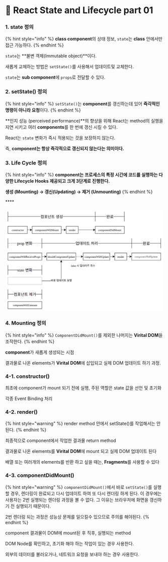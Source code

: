 # 📄 React State and Lifecycle part 01

### 1. state 정의

{% hint style="info" %}
**class component**의 상태 정보, `state`는 **class** 안에서만 접근 가능하다.
{% endhint %}

`state`는 **불변 객체\(Immutable object\)**이다.

새롭게 교체하는 방법은 `setState()`를 사용해서 업데이트및 교체한다.

`state`는 **sub component**에 `props`로 전달할 수 있다.

### 2. setState\(\) 정의

{% hint style="info" %}
`setState()`는 **component**를 갱신하는데 있어 **즉각적인 명령이 아니라 요청**이다.
{% endhint %}

**인지 성능 \(perceived performance\)**의 향상을 위해 React는 method의 실행을 지연 시키고 여러 **components**를 한 번에 갱신 시킬 수 있다.

React는 `state` 변화가 즉시 적용되는 것을 보장하지 않는다.

즉, **component는 항상 즉각적으로 갱신되지 않는다는 의미이다.**

### 3. Life Cycle 정의

{% hint style="info" %}
**component는 프로세스의 특정 시간에 코드를 실행하는 다양한 Lifecycle Hooks 제공되고 크게 3단계로 진행한다.**

**생성 \(Mounting\) → 갱신\(Updating\) → 제거 \(Unmounting\)**
{% endhint %}

\*\*\*\*

![](../.gitbook/assets/screenshot-from-2016-12-10-00-21-26-1.png)

### 4. Mounting 정의

{% hint style="info" %}
`ComponentDidMount()`를 제외한 나머지는 **Virital DOM**을 조작한다.
{% endhint %}

**component**가 새롭게 생성되는 시점

결과물로 나온 elements가 **Virital DOM**에 삽입되고 실제 DOM 업데이트 하기 과정.

### 4-1. constructor\(\)

최초에 component가 mount 되기 전에 실행, 주된 역할은 state 값을 선언 및 초기화

각종 Event Binding 처리

### 4-2. render\(\)

{% hint style="warning" %}
render method 안에서 setState\(\)를 작업해서는 안된다.
{% endhint %}

최종적으로 component에서 작업한 결과물 return method

결과물로 나온 elements를 **Virital DOM**에 mount 되고 실제 DOM 업데이트 된다

배열 또는 여러개의 elements를 반환 하고 싶을 때는, **Fragments**를 사용할 수 있다



### 4-3. componentDidMount\(\)

{% hint style="warning" %}
`componentDidMount()`에서 바로 `setState()`를 실행할 경우, 렌더링이 완료되고 다시 업데이트 하여 또 다시 렌더링 하게 된다. 이 경우에는 사용자는 2번 실행되는 렌더링 과정을 볼 수 없다. 그 이유는  브라우저에 화면을 갱신하기 전 실행되기 때문이다.

2번 렌더링 되는 과정은 성능상 문제를 일으킬수 있으므로 주의를 해야된다.
{% endhint %}

component 결과물이 DOM에 mount된 후 직후, 실행되는 method

DOM Node를 확인하고, 초기화 해야 하는 작업이 있는 경우 사용한다.

외부의 데이터를 불러오거나, 네트워크 요청을 보내야 하는 경우 사용한다.



